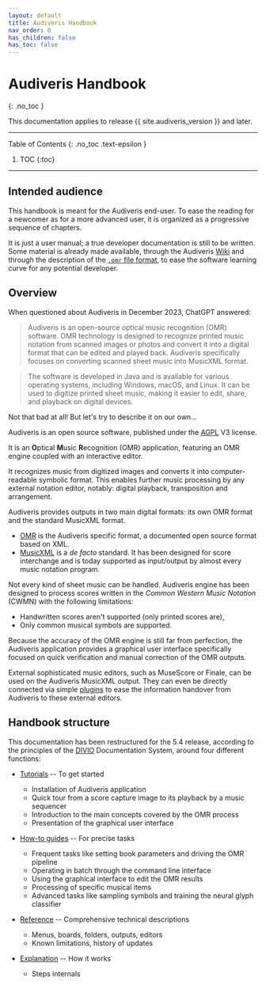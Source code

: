 ```yaml
---
layout: default
title: Audiveris Handbook
nav_order: 0
has_children: false
has_toc: false
---
```

# Audiveris Handbook
{: .no_toc }

This documentation applies to release {{ site.audiveris_version }} and later.

---
Table of Contents
{: .no_toc .text-epsilon }
1. TOC
{:toc}
---

## Intended audience

This handbook is meant for the Audiveris end-user.
To ease the reading for a newcomer as for a more advanced user, it is organized
as a progressive sequence of chapters.

It is just a user manual; a true developer documentation is still to be written.
Some material is already made available, through the
Audiveris [Wiki] and through the description of the
[`.omr` file format](./reference/outputs/omr.md),
to ease the software learning curve for any potential developer.

## Overview

When questioned about Audiveris in December 2023, ChatGPT answered:

> Audiveris is an open-source optical music recognition (OMR) software. OMR technology is designed to recognize printed music notation from scanned images or photos and convert it into a digital format that can be edited and played back. Audiveris specifically focuses on converting scanned sheet music into MusicXML format.

> The software is developed in Java and is available for various operating systems, including Windows, macOS, and Linux. It can be used to digitize printed sheet music, making it easier to edit, share, and playback on digital devices.


Not that bad at all! But let's try to describe it on our own...

Audiveris is an open source software, published under the
[AGPL] V3 license.

It is an **O**ptical **M**usic **R**ecognition (OMR) application,
featuring an OMR engine coupled with an interactive editor.

It recognizes music from digitized images and converts it into
computer-readable symbolic format.
This enables further music processing by any external notation editor,
notably: digital playback, transposition and arrangement.

Audiveris  provides outputs in two main digital formats: its own OMR format and the
standard MusicXML format.
* [OMR] is the Audiveris specific format, a documented open source format based on XML.
* [MusicXML] is  a *de facto* standard.
It has been designed for score interchange and is today
supported as input/output by almost every music notation program.

Not every kind of sheet music can be handled. Audiveris engine has been designed
to process scores written in the _Common Western Music Notation_ (CWMN)
with the following limitations:
* Handwritten scores aren't supported (only printed scores are),
* Only common musical symbols are supported.

Because the accuracy of the OMR engine is still far from perfection,
the Audiveris application provides a graphical user interface specifically focused
on quick verification and manual correction of the OMR outputs.

External sophisticated music editors, such as MuseScore or Finale, can be used on
the Audiveris MusicXML output.
They can even be directly connected via simple [plugins](./guides/advanced/plugins.md)
to ease the information handover from Audiveris to these external editors.

## Handbook structure

This documentation has been restructured for the 5.4 release, according to the principles
of the [DIVIO] Documentation System, around four different functions:

- [Tutorials](./tutorials/README.md) -- To get started
    - Installation of Audiveris application
    - Quick tour from a score capture image to its playback by a music sequencer
    - Introduction to the main concepts covered by the OMR process
    - Presentation of the graphical user interface
    
- [How-to guides](./guides/README.md) -- For precise tasks
    - Frequent tasks like setting book parameters and driving the OMR pipeline 
    - Operating in batch through the command line interface
    - Using the graphical interface to edit the OMR results
    - Processing of specific musical items
    - Advanced tasks like sampling symbols and training the neural glyph classifier

- [Reference](./reference/README.md)  -- Comprehensive technical descriptions  
    - Menus, boards, folders, outputs, editors
    - Known limitations, history of updates
    
- [Explanation](./explanation/README.md) -- How it works
    - Steps internals


[AGPL]:     https://en.wikipedia.org/wiki/GNU_Affero_General_Public_License
[DIVIO]:    https://docs.divio.com/documentation-system/
[MusicXML]: http://usermanuals.musicxml.com/MusicXML/MusicXML.htm
[OMR]:      https://github.com/Audiveris/audiveris/wiki/Project-Structure
[.omr]:     ./reference/outputs/omr.md
[Wiki]:     https://github.com/Audiveris/audiveris/wiki
